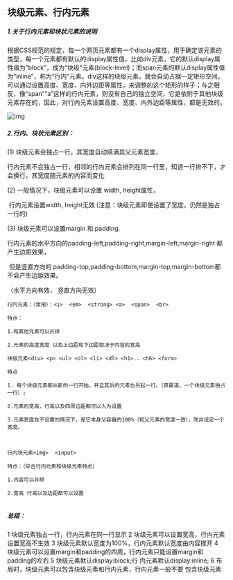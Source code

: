 ## 块级元素、行内元素

##### 1.关于行内元素和块状元素的说明

根据CSS规范的规定，每一个网页元素都有一个display属性，用于确定该元素的类型，每一个元素都有默认的display属性值，比如div元素，它的默认display属性值为“block”，成为“块级”元素(block-level)；而span元素的默认display属性值为“inline”，称为“行内”元素。div这样的块级元素，就会自动占据一定矩形空间，可以通过设置高度、宽度、内外边距等属性，来调整的这个矩形的样子；与之相反，像“span”“a”这样的行内元素，则没有自己的独立空间，它是依附于其他块级元素存在的，因此，对行内元素设置高度、宽度、内外边距等属性，都是无效的。

![img](https://www.pianshen.com/images/382/0669edc1a639e196f4edbd13361e4e16.png)

##### 2.行内、块状元素区别：

(1) 块级元素会独占一行，其宽度自动填满其父元素宽度，

​     行内元素不会独占一行，相邻的行内元素会排列在同一行里，知道一行排不下，才会换行，其宽度随元素的内容而变化

(2) 一般情况下，块级元素可以设置 width, height属性，

​     行内元素设置width, height无效 (注意：块级元素即使设置了宽度，仍然是独占一行的)

(3) 块级元素可以设置margin 和 padding. 

​     行内元素的水平方向的padding-left,padding-right,margin-left,margin-right 都产生边距效果，

​     但是竖直方向的     padding-top,padding-bottom,margin-top,margin-bottom都不会产生边距效果。

   （水平方向有效，   竖直方向无效）



```
行内元素：（常用）：<i>  <em>  <strong> <a>  <span>  <br>            

特点：

1.和其他元素可以并排

2.元素的高度宽度 以及上边距和下边距取决于内容的宽高
```



```
块级元素<div> <p> <ul> <ol> <li> <dl> <h1>...<h6> <form>

特点

1. 每个块级元素都从新的一行开始，并且其后的元素也另起一行。（真霸道，一个块级元素独占一行）;

2.元素的宽高，行高以及四周边距都可以人为设置

3.元素宽度在不设置的情况下，是它本身父容器的100%（和父元素的宽度一致），除非设定一个宽度。

 
```

```
行内块元素<img>  <input>

特点：（综合行内元素和块级元素特点）

1.内容可以并排

2.宽高 行高以及边距都可以设置


```



##### 总结：

1 块级元素独占一行，行内元素在同一行显示
2 块级元素可以设置宽高，行内元素设置宽高不生效
3 块级元素默认宽度为100%，行内元素默认宽度由内容撑开
4 块级元素可以设置margin和padding的四周，行内元素只能设置margin和padding的左右
5 块级元素默认display:block;行 内元素默认display:inline;
6 布局时，块级元素可以包含块级元素和行内元素，行内元素一般不要 包含块级元素